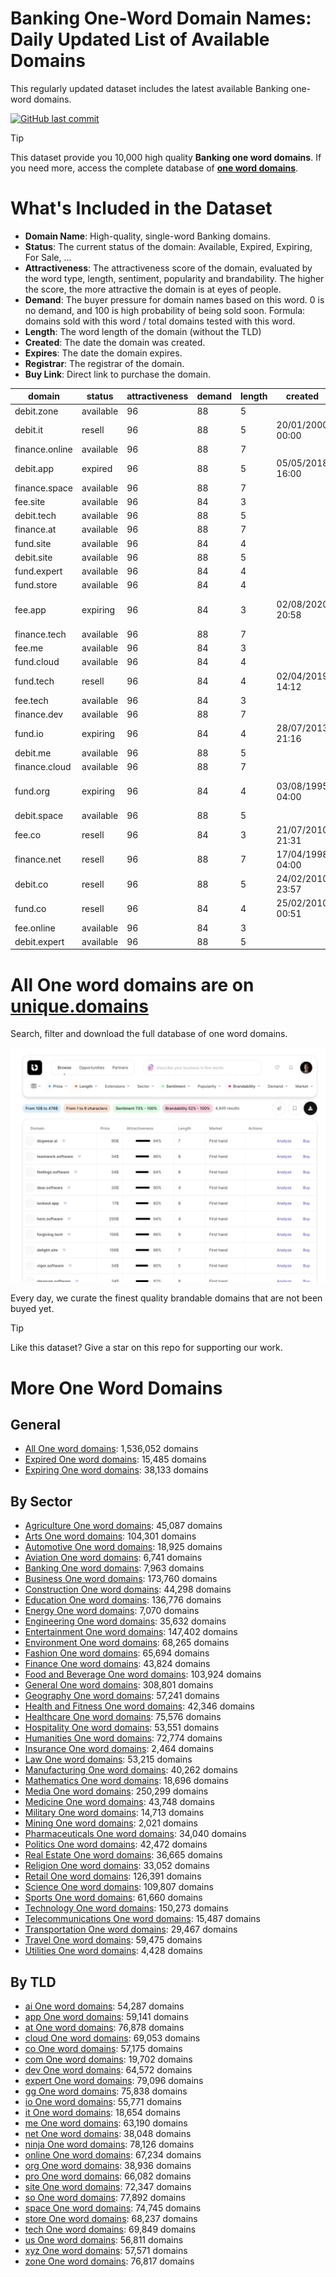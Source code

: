 
# **Banking One-Word Domain Names**: Daily Updated List of Available Domains

This regularly updated dataset includes the latest available Banking one-word domains.

[![GitHub last commit](https://img.shields.io/github/last-commit/UniqueDomains/banking-oneword-domains.svg?style=flat)]() 

> [!TIP]
> This dataset provide you 10,000 high quality **Banking one word domains**.
> If you need more, access the complete database of **[one word domains](https://unique.domains?utm_source=github&utm_medium=dataset&utm_campaign=Banking&utm_content=description.top)**.

# What's Included in the Dataset

- **Domain Name**: High-quality, single-word Banking domains.
- **Status**: The current status of the domain: Available, Expired, Expiring, For Sale, ...
- **Attractiveness**: The attractiveness score of the domain, evaluated by the word type, length, sentiment, popularity and brandability. The higher the score, the more attractive the domain is at eyes of people.
- **Demand**: The buyer pressure for domain names based on this word. 0 is no demand, and 100 is high probability of being sold soon. Formula: domains sold with this word / total domains tested with this word.
- **Length**: The word length of the domain (without the TLD)
- **Created**: The date the domain was created.
- **Expires**: The date the domain expires.
- **Registrar**: The registrar of the domain.
- **Buy Link**: Direct link to purchase the domain.

| domain         | status    | attractiveness | demand | length | created          | expires          | registrar                   | sectors                  |
| -------------- | --------- | -------------- | ------ | ------ | ---------------- | ---------------- | --------------------------- | ------------------------ |
| debit.zone     | available | 96             | 88     | 5      |                  |                  |                             | Banking,Business,Finance |
| debit.it       | resell    | 96             | 88     | 5      | 20/01/2000 00:00 | 23/01/2026 00:00 |                             | Banking,Business,Finance |
| finance.online | available | 96             | 88     | 7      |                  |                  |                             | Banking,Business,Finance |
| debit.app      | expired   | 96             | 88     | 5      | 05/05/2018 16:00 | 05/05/2025 16:00 | Namecamp Limited            | Banking,Business,Finance |
| finance.space  | available | 96             | 88     | 7      |                  |                  |                             | Banking,Business,Finance |
| fee.site       | available | 96             | 84     | 3      |                  |                  |                             | Banking,Business,Finance |
| debit.tech     | available | 96             | 88     | 5      |                  |                  |                             | Banking,Business,Finance |
| finance.at     | available | 96             | 88     | 7      |                  |                  |                             | Banking,Business,Finance |
| fund.site      | available | 96             | 84     | 4      |                  |                  |                             | Banking,Business,Finance |
| debit.site     | available | 96             | 88     | 5      |                  |                  |                             | Banking,Business,Finance |
| fund.expert    | available | 96             | 84     | 4      |                  |                  |                             | Banking,Business,Finance |
| fund.store     | available | 96             | 84     | 4      |                  |                  |                             | Banking,Business,Finance |
| fee.app        | expiring  | 96             | 84     | 3      | 02/08/2020 20:58 | 02/08/2025 20:58 | Squarespace Domains II LLC. | Banking,Business,Finance |
| finance.tech   | available | 96             | 88     | 7      |                  |                  |                             | Banking,Business,Finance |
| fee.me         | available | 96             | 84     | 3      |                  |                  |                             | Banking,Business,Finance |
| fund.cloud     | available | 96             | 84     | 4      |                  |                  |                             | Banking,Business,Finance |
| fund.tech      | resell    | 96             | 84     | 4      | 02/04/2019 14:12 | 02/04/2029 23:59 | Dotserve Inc                | Banking,Business,Finance |
| fee.tech       | available | 96             | 84     | 3      |                  |                  |                             | Banking,Business,Finance |
| finance.dev    | available | 96             | 88     | 7      |                  |                  |                             | Banking,Business,Finance |
| fund.io        | expiring  | 96             | 84     | 4      | 28/07/2013 21:16 | 28/07/2025 21:16 | GoDaddy.com, LLC            | Banking,Business,Finance |
| debit.me       | available | 96             | 88     | 5      |                  |                  |                             | Banking,Business,Finance |
| finance.cloud  | available | 96             | 88     | 7      |                  |                  |                             | Banking,Business,Finance |
| fund.org       | expiring  | 96             | 84     | 4      | 03/08/1995 04:00 | 02/08/2025 04:00 | CSC Corporate Domains, Inc. | Banking,Business,Finance |
| debit.space    | available | 96             | 88     | 5      |                  |                  |                             | Banking,Business,Finance |
| fee.co         | resell    | 96             | 84     | 3      | 21/07/2010 21:31 | 20/07/2026 23:59 | GoDaddy.com, LLC            | Banking,Business,Finance |
| finance.net    | resell    | 96             | 88     | 7      | 17/04/1998 04:00 | 16/04/2026 04:00 | Tucows Domains Inc.         | Banking,Business,Finance |
| debit.co       | resell    | 96             | 88     | 5      | 24/02/2010 23:57 | 23/02/2026 23:59 | Hello Internet Corp.        | Banking,Business,Finance |
| fund.co        | resell    | 96             | 84     | 4      | 25/02/2010 00:51 | 24/02/2026 23:59 | Dynadot Inc                 | Banking,Business,Finance |
| fee.online     | available | 96             | 84     | 3      |                  |                  |                             | Banking,Business,Finance |
| debit.expert   | available | 96             | 88     | 5      |                  |                  |                             | Banking,Business,Finance |

# All One word domains are on [unique.domains](https://unique.domains?utm_source=github&utm_medium=dataset&utm_campaign=Banking&utm_content=description.bottom)

Search, filter and download the full database of one word domains.

[![Access the only remaining good domain names, before your competitors.](https://github.com/UniqueDomains/banking-oneword-domains/blob/main/unique.domains.jpg?raw=true)](https://unique.domains?utm_source=github&utm_medium=dataset&utm_campaign=Banking&utm_content=description.image)

Every day, we curate the finest quality brandable domains that are not been buyed yet.

> [!TIP]
> Like this dataset? Give a star on this repo for supporting our work.

# More One Word Domains

## General

- [All One word domains](https://github.com/UniqueDomains/oneword-domains): 1,536,052 domains
- [Expired One word domains](https://github.com/UniqueDomains/expired-oneword-domains): 15,485 domains
- [Expiring One word domains](https://github.com/UniqueDomains/expiring-oneword-domains): 38,133 domains
## By Sector

- [Agriculture One word domains](https://github.com/UniqueDomains/agriculture-oneword-domains): 45,087 domains
- [Arts One word domains](https://github.com/UniqueDomains/arts-oneword-domains): 104,301 domains
- [Automotive One word domains](https://github.com/UniqueDomains/automotive-oneword-domains): 18,925 domains
- [Aviation One word domains](https://github.com/UniqueDomains/aviation-oneword-domains): 6,741 domains
- [Banking One word domains](https://github.com/UniqueDomains/banking-oneword-domains): 7,963 domains
- [Business One word domains](https://github.com/UniqueDomains/business-oneword-domains): 173,760 domains
- [Construction One word domains](https://github.com/UniqueDomains/construction-oneword-domains): 44,298 domains
- [Education One word domains](https://github.com/UniqueDomains/education-oneword-domains): 136,776 domains
- [Energy One word domains](https://github.com/UniqueDomains/energy-oneword-domains): 7,070 domains
- [Engineering One word domains](https://github.com/UniqueDomains/engineering-oneword-domains): 35,632 domains
- [Entertainment One word domains](https://github.com/UniqueDomains/entertainment-oneword-domains): 147,402 domains
- [Environment One word domains](https://github.com/UniqueDomains/environment-oneword-domains): 68,265 domains
- [Fashion One word domains](https://github.com/UniqueDomains/fashion-oneword-domains): 65,694 domains
- [Finance One word domains](https://github.com/UniqueDomains/finance-oneword-domains): 43,824 domains
- [Food and Beverage One word domains](https://github.com/UniqueDomains/food-and-beverage-oneword-domains): 103,924 domains
- [General One word domains](https://github.com/UniqueDomains/general-oneword-domains): 308,801 domains
- [Geography One word domains](https://github.com/UniqueDomains/geography-oneword-domains): 57,241 domains
- [Health and Fitness One word domains](https://github.com/UniqueDomains/health-and-fitness-oneword-domains): 42,346 domains
- [Healthcare One word domains](https://github.com/UniqueDomains/healthcare-oneword-domains): 75,576 domains
- [Hospitality One word domains](https://github.com/UniqueDomains/hospitality-oneword-domains): 53,551 domains
- [Humanities One word domains](https://github.com/UniqueDomains/humanities-oneword-domains): 72,774 domains
- [Insurance One word domains](https://github.com/UniqueDomains/insurance-oneword-domains): 2,464 domains
- [Law One word domains](https://github.com/UniqueDomains/law-oneword-domains): 53,215 domains
- [Manufacturing One word domains](https://github.com/UniqueDomains/manufacturing-oneword-domains): 40,262 domains
- [Mathematics One word domains](https://github.com/UniqueDomains/mathematics-oneword-domains): 18,696 domains
- [Media One word domains](https://github.com/UniqueDomains/media-oneword-domains): 250,299 domains
- [Medicine One word domains](https://github.com/UniqueDomains/medicine-oneword-domains): 43,748 domains
- [Military One word domains](https://github.com/UniqueDomains/military-oneword-domains): 14,713 domains
- [Mining One word domains](https://github.com/UniqueDomains/mining-oneword-domains): 2,021 domains
- [Pharmaceuticals One word domains](https://github.com/UniqueDomains/pharmaceuticals-oneword-domains): 34,040 domains
- [Politics One word domains](https://github.com/UniqueDomains/politics-oneword-domains): 42,472 domains
- [Real Estate One word domains](https://github.com/UniqueDomains/real-estate-oneword-domains): 36,665 domains
- [Religion One word domains](https://github.com/UniqueDomains/religion-oneword-domains): 33,052 domains
- [Retail One word domains](https://github.com/UniqueDomains/retail-oneword-domains): 126,391 domains
- [Science One word domains](https://github.com/UniqueDomains/science-oneword-domains): 109,807 domains
- [Sports One word domains](https://github.com/UniqueDomains/sports-oneword-domains): 61,660 domains
- [Technology One word domains](https://github.com/UniqueDomains/technology-oneword-domains): 150,273 domains
- [Telecommunications One word domains](https://github.com/UniqueDomains/telecommunications-oneword-domains): 15,487 domains
- [Transportation One word domains](https://github.com/UniqueDomains/transportation-oneword-domains): 29,467 domains
- [Travel One word domains](https://github.com/UniqueDomains/travel-oneword-domains): 59,475 domains
- [Utilities One word domains](https://github.com/UniqueDomains/utilities-oneword-domains): 4,428 domains
## By TLD

- [ai One word domains](https://github.com/UniqueDomains/ai-oneword-domains): 54,287 domains
- [app One word domains](https://github.com/UniqueDomains/app-oneword-domains): 59,141 domains
- [at One word domains](https://github.com/UniqueDomains/at-oneword-domains): 76,878 domains
- [cloud One word domains](https://github.com/UniqueDomains/cloud-oneword-domains): 69,053 domains
- [co One word domains](https://github.com/UniqueDomains/co-oneword-domains): 57,175 domains
- [com One word domains](https://github.com/UniqueDomains/com-oneword-domains): 19,702 domains
- [dev One word domains](https://github.com/UniqueDomains/dev-oneword-domains): 64,572 domains
- [expert One word domains](https://github.com/UniqueDomains/expert-oneword-domains): 79,096 domains
- [gg One word domains](https://github.com/UniqueDomains/gg-oneword-domains): 75,838 domains
- [io One word domains](https://github.com/UniqueDomains/io-oneword-domains): 55,771 domains
- [it One word domains](https://github.com/UniqueDomains/it-oneword-domains): 18,654 domains
- [me One word domains](https://github.com/UniqueDomains/me-oneword-domains): 63,190 domains
- [net One word domains](https://github.com/UniqueDomains/net-oneword-domains): 38,048 domains
- [ninja One word domains](https://github.com/UniqueDomains/ninja-oneword-domains): 78,126 domains
- [online One word domains](https://github.com/UniqueDomains/online-oneword-domains): 67,234 domains
- [org One word domains](https://github.com/UniqueDomains/org-oneword-domains): 38,936 domains
- [pro One word domains](https://github.com/UniqueDomains/pro-oneword-domains): 66,082 domains
- [site One word domains](https://github.com/UniqueDomains/site-oneword-domains): 72,347 domains
- [so One word domains](https://github.com/UniqueDomains/so-oneword-domains): 77,892 domains
- [space One word domains](https://github.com/UniqueDomains/space-oneword-domains): 74,745 domains
- [store One word domains](https://github.com/UniqueDomains/store-oneword-domains): 68,237 domains
- [tech One word domains](https://github.com/UniqueDomains/tech-oneword-domains): 69,849 domains
- [us One word domains](https://github.com/UniqueDomains/us-oneword-domains): 56,811 domains
- [xyz One word domains](https://github.com/UniqueDomains/xyz-oneword-domains): 57,571 domains
- [zone One word domains](https://github.com/UniqueDomains/zone-oneword-domains): 76,817 domains
        